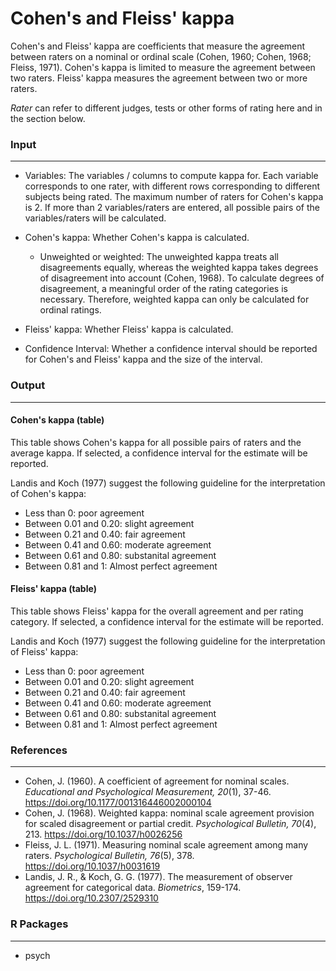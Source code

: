 Cohen's and Fleiss' kappa
==========================

Cohen's and Fleiss' kappa are coefficients that measure the agreement between raters on a nominal or ordinal scale (Cohen, 1960; Cohen, 1968; Fleiss, 1971). Cohen's kappa is limited to measure the agreement between two raters. Fleiss' kappa measures the agreement between two or more raters.

*Rater* can refer to different judges, tests or other forms of rating here and in the section below.

### Input
-------

- Variables: The variables / columns to compute kappa for. Each variable corresponds to one rater, with different rows corresponding to different subjects being rated. 
The maximum number of raters for Cohen's kappa is 2. If more than 2 variables/raters are entered, all possible pairs of the variables/raters will be calculated.

- Cohen's kappa: Whether Cohen's kappa is calculated.
  - Unweighted or weighted: The unweighted kappa treats all disagreements equally, whereas the weighted kappa takes degrees of disagreement into account (Cohen, 1968). To calculate degrees of disagreement, a meaningful order of the rating categories is necessary. Therefore, weighted kappa can only be calculated for ordinal ratings. 
  
- Fleiss' kappa: Whether Fleiss' kappa is calculated.

- Confidence Interval: Whether a confidence interval should be reported for Cohen's and Fleiss' kappa and the size of the interval.

### Output
-------

#### Cohen's kappa (table)
This table shows Cohen's kappa for all possible pairs of raters and the average kappa. If selected, a confidence interval for the estimate will be reported.

Landis and Koch (1977) suggest the following guideline for the interpretation of Cohen's kappa:
- Less than 0: poor agreement
- Between 0.01 and 0.20: slight agreement
- Between 0.21 and 0.40: fair agreement
- Between 0.41 and 0.60: moderate agreement
- Between 0.61 and 0.80: substanital agreement
- Between 0.81 and 1: Almost perfect agreement


#### Fleiss' kappa (table)
This table shows Fleiss' kappa for the overall agreement and per rating category. If selected, a confidence interval for the estimate will be reported.

Landis and Koch (1977) suggest the following guideline for the interpretation of Fleiss' kappa:
- Less than 0: poor agreement
- Between 0.01 and 0.20: slight agreement
- Between 0.21 and 0.40: fair agreement
- Between 0.41 and 0.60: moderate agreement
- Between 0.61 and 0.80: substanital agreement
- Between 0.81 and 1: Almost perfect agreement

### References
-------
- Cohen, J. (1960). A coefficient of agreement for nominal scales. *Educational and Psychological Measurement, 20*(1), 37-46. https://doi.org/10.1177/001316446002000104
- Cohen, J. (1968). Weighted kappa: nominal scale agreement provision for scaled disagreement or partial credit. *Psychological Bulletin, 70*(4), 213. https://doi.org/10.1037/h0026256
- Fleiss, J. L. (1971). Measuring nominal scale agreement among many raters. *Psychological Bulletin, 76*(5), 378. https://doi.org/10.1037/h0031619
- Landis, J. R., & Koch, G. G. (1977). The measurement of observer agreement for categorical data. *Biometrics*, 159-174. https://doi.org/10.2307/2529310

### R Packages
---
- psych
